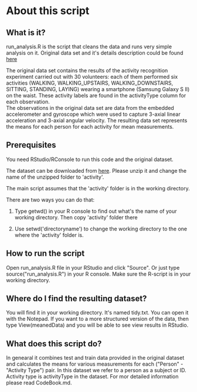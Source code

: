 # About this script

## What is it?

run_analysis.R is the script that cleans the data and runs very simple analysis on it. Original data set and it's details description could be found [here](http://archive.ics.uci.edu/ml/datasets/Human+Activity+Recognition+Using+Smartphones)

The original data set contains the results of the activity recognition experiment carried out with 30 volunteers: each of them performed six activities (WALKING, WALKING_UPSTAIRS, WALKING_DOWNSTAIRS, SITTING, STANDING, LAYING) wearing a smartphone (Samsung Galaxy S II) on the waist. These activity labels are found in the activityType column for each observation.  
The observations in the original data set are data from the embedded accelerometer and gyroscope which were used to capture 3-axial linear acceleration and 3-axial angular velocity. The resulting data set represents the means for each person for each activity for mean measurements. 

## Prerequisites


You need RStudio/RConsole to run this code and the original dataset. 



The dataset can be downloaded from [here](https://d396qusza40orc.cloudfront.net/getdata%2Fprojectfiles%2FUCI%20HAR%20Dataset.zip). Please unzip it and change the name of the unzipped folder to 'activity'. 



The main script assumes that the 'activity' folder is in the working directory.

There are two ways you can do that: 

  

1. Type getwd() in your R console to find out what's the name of your working directory. Then copy 'activity' folder there
  

2. Use setwd('directoryname') to change the working directory to the one where the 'activity' folder is.



## How to run the script



Open run_analysis.R file in your RStudio and click "Source". Or just type source("run_analysis.R") in your R console. Make sure the R-script is in your working directory. 



## Where do I find the resulting dataset?


You will find it in your working directory. It's named tidy.txt. You can open it with the Notepad. If you want to a more structured version of the data, then type View(meanedData) and you will be able to see view results in RStudio. 



## What does this script do? 


In genearal it combines test and train data provided in the original dataset and calculates the means for various measurements for each ("Person" - "Activity Type") pair. In this dataset we refer to a person as a subject or ID. Activity type is activityType in the dataset. For mor detailed information please read CodeBook.md.